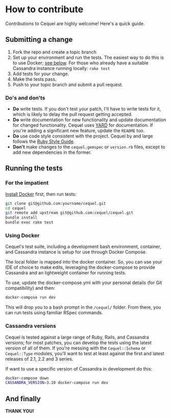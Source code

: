 # How to contribute #

Contributions to Cequel are highly welcome! Here's a quick guide.

## Submitting a change ##

1. Fork the repo and create a topic branch
2. Set up your environment and run the tests. The easiest way to do this is to
   use Docker; [see below](#running-the-tests). For those who already have a suitable Cassandra
   instance running locally: `rake test`
3. Add tests for your change.
4. Make the tests pass.
5. Push to your topic branch and submit a pull request.

### Do's and don'ts ###

* **Do** write tests. If you don't test your patch, I'll have to write tests
  for it, which is likely to delay the pull request getting accepted.
* **Do** write documentation for new functionality and update documentation for
  changed functionality. Cequel uses
  [YARD](http://rubydoc.info/gems/yard/file/docs/GettingStarted.md) for
  documentation. If you're adding a significant new feature, update the
  `README` too.
* **Do** use code style consistent with the project. Cequel by and large
  follows the [Ruby Style Guide](https://github.com/bbatsov/ruby-style-guide).
* **Don't** make changes to the `cequel.gemspec` or `version.rb` files, except
  to add new dependencies in the former.

## Running the tests ##

### For the impatient ###

[Install Docker](https://docs.docker.com/engine/installation/) first, then run tests:
```bash
git clone git@github.com:yourname/cequel.git
cd cequel
git remote add upstream git@github.com:cequel/cequel.git
bundle install
bundle exec rake test
```

### Using Docker

Cequel's test suite, including a development bash environment, container, and Cassandra
instance is setup for use through Docker Compose.

The local folder is mapped into the docker container. So, you can use your IDE of choice
to make edits, leveraging the docker-compose to provide Cassandra and an lightweight container for
running tests.

To use, update the docker-compose.yml with your personal details (for Git compatibility) and then:
```bash
docker-compose run dev
```
This will drop you to a bash prompt in the `/cequel/` folder.  From there, you can run
tests using familiar RSpec commands.

### Cassandra versions

Cequel is tested against a large range of Ruby, Rails, and Cassandra
versions; for most patches, you can develop the tests using the
latest version of all of them. If you're messing with the
`Cequel::Schema` or `Cequel::Type` modules, you'll want to test at
least against the first and latest releases of 2.1, 2.2 and 3 series.

If want to use a specific version of Cassandra in development do this: 

```bash
docker-compose down
CASSANDRA_VERSION=3.10 docker-compose run dev
```

## And finally

**THANK YOU!**
